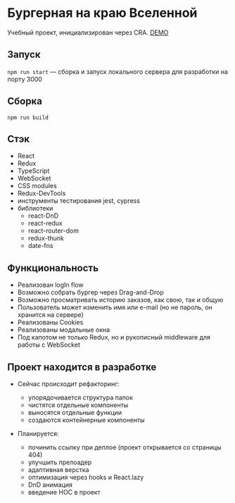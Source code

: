 # Бургерная на краю Вселенной

Учебный проект, инициализирован через CRA.
[DEMO](https://100rubley.github.io/stellar-burgers/)

## Запуск

`npm run start` — сборка и запуск локального сервера для разработки на порту 3000

## Сборка

`npm run build`

## Стэк

- React
- Redux
- TypeScript
- WebSocket 
- CSS modules
- Redux-DevTools
- инструменты тестирования jest, cypress
- библиотеки
  - react-DnD
  - react-redux
  - react-router-dom
  - redux-thunk
  - date-fns

## Функциональность

- Реализован logIn flow
- Возможно собрать бургер через Drag-and-Drop
- Возможно просматривать историю заказов, как свою, так и общую
- Пользователь может изменить имя или e-mail (но не пароль, он хранится на сервере)
- Реализованы Cookies
- Реализованы модальные окна
- Под капотом не только Redux, но и рукописный middleware для работы с WebSocket

## Проект находится в разработке

- Сейчас происходит рефакторинг:
  - упорядочивается структура папок
  - чистятся отдельные компоненты
  - выносятся отдельные функции
  - создаются контейнерные компоненты

- Планируется:
  - починить ссылку при деплое (проект открывается со страницы 404)
  - улучшить прелоадер
  - адаптивная верстка
  - оптимизация через hooks и React.lazy
  - DnD анимация
  - введение HOC в проект
